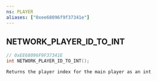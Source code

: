 ```yaml
---
ns: PLAYER
aliases: ["0xee68096f9f37341e"]
---
```

## NETWORK_PLAYER_ID_TO_INT

```c
// 0xEE68096F9F37341E
int NETWORK_PLAYER_ID_TO_INT();
```

```
Returns the player index for the main player as an int
```
